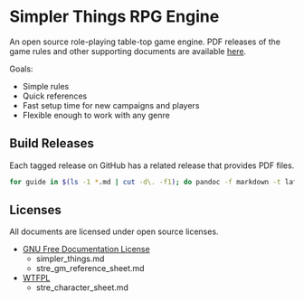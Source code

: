 # Simpler Things RPG Engine

An open source role-playing table-top game engine. PDF releases of the game rules and other supporting documents are available [here](https://github.com/ekultails/simpler_things_rpg/releases).

Goals:

* Simple rules
* Quick references
* Fast setup time for new campaigns and players
* Flexible enough to work with any genre

## Build Releases

Each tagged release on GitHub has a related release that provides PDF files.

```sh
for guide in $(ls -1 *.md | cut -d\. -f1); do pandoc -f markdown -t latex -o ${guide}.pdf ${guide}.md; done
```

## Licenses

All documents are licensed under open source licenses.

* [GNU Free Documentation License](https://www.gnu.org/licenses/fdl-1.3.en.html)
    * simpler_things.md
    * stre_gm_reference_sheet.md
* [WTFPL](http://www.wtfpl.net/about/)
    * stre_character_sheet.md

